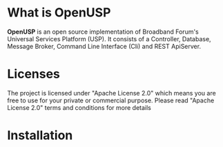 # What is OpenUSP
**OpenUSP** is an open source implementation of Broadband Forum's Universal Services Platform (USP). It consists of a Controller, Database, Message Broker, Command Line Interface (Cli) and REST ApiServer.

# Licenses
The project is licensed under "Apache License 2.0" which means you are free to use for your private or commercial purpose. Please read "Apache License 2.0" terms and conditions for more details

# Installation





